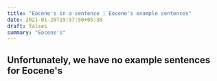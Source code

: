 ```yaml
---
title: "Eocene's in a sentence | Eocene's example sentences"
date: 2021-01-20T19:57:50+05:30
draft: falses
summary: "Eocene's"
---
```

## Unfortunately, we have no example sentences for Eocene's                 
